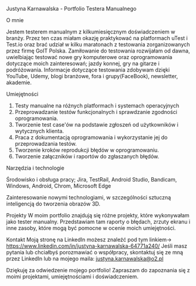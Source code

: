 Justyna Karnawalska - Portfolio Testera Manualnego

O mnie

Jestem testerem manualnym z kilkumiesięcznym doświadczeniem w branży. Przez ten czas miałam okazję praktykować na platformach uTest i Test.io oraz brać udział
w kilku maratonach z testowania zorganizowanych przez firmę GoIT Polska. Zamiłowanie do testowania rozwijałam od dawna, uwielbiając testować nowe gry komputerowe oraz oprogramowania dotyczące moich zainteresowań; jazdy konnej, gry na gitarze i podróżowania. Informacje dotyczące testowania zdobywam dzięki YouTube, Udemy, blogi branżowe, fora i grupy(FaceBook), newsletter, akademie. 

Umiejętności
1. Testy manualne na różnych platformach i systemach operacyjnych
2. Przeprowadzanie testów funkcjonalnych i sprawdzanie zgodności oprogramowania.
3. Tworzenie test case'ów na podstawie zgłoszeń od użytkowników i wytycznych klienta.
4. Praca z dokumentacją oprogramowania i wykorzystanie jej do przeprowadzania testów.
5. Tworzenie kroków reprodukcji błędów w oprogramowaniu.
6. Tworzenie załączników i raportów do zgłaszanych błędów.


Narzędzia i technologie


Środowisko i obsługa pracy;
Jira, TestRail, Android Studio, Bandicam, Windows, Android, Chrom, Microsoft Edge


Zainteresowanie nowymi technologiami, w szczególności sztuczną inteligencją do tworzenia obrazów 3D.


Projekty
W moim portfolio znajdują się różne projekty, które wykonywałam jako tester manualny. Przedstawiam tam raporty o błędach, zrzuty ekranu i inne zasoby, które mogą być pomocne w ocenie moich umiejętności.

Kontakt
Moją stronę na LinkedIn możesz znaleźć pod tym linkiem-> https://www.linkedin.com/in/justyna-karnawalska-64771a240/
Jeśli masz pytania lub chciałbyś porozmawiać o współpracy, skontaktuj się ze mną przez LinkedIn lub na mojego maila: justyna.karnawalska@o2.pl

Dziękuję za odwiedzenie mojego portfolio! Zapraszam do zapoznania się z moimi projektami, umiejętnościami i doświadczeniem.

